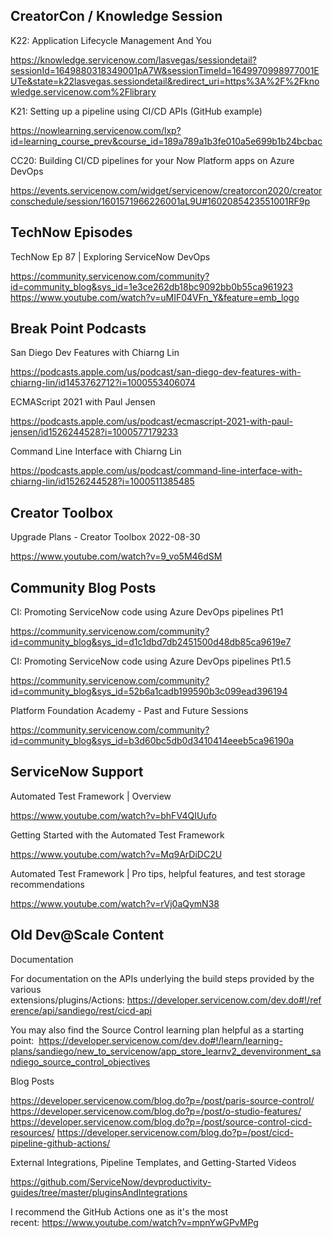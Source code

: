 ## CreatorCon / Knowledge Session

K22: Application Lifecycle Management And You

https://knowledge.servicenow.com/lasvegas/sessiondetail?sessionId=1649880318349001pA7W&sessionTimeId=1649970998977001EUTe&state=k22lasvegas.sessiondetail&redirect_uri=https%3A%2F%2Fknowledge.servicenow.com%2Flibrary

K21: Setting up a pipeline using CI/CD APIs (GitHub example)

https://nowlearning.servicenow.com/lxp?id=learning_course_prev&course_id=189a789a1b3fe010a5e699b1b24bcbac

CC20: Building CI/CD pipelines for your Now Platform apps on Azure DevOps

https://events.servicenow.com/widget/servicenow/creatorcon2020/creatorconschedule/session/1601571966226001aL9U#1602085423551001RF9p

## TechNow Episodes

TechNow Ep 87 | Exploring ServiceNow DevOps

https://community.servicenow.com/community?id=community_blog&sys_id=1e3ce262db18bc9092bb0b55ca961923
https://www.youtube.com/watch?v=uMIF04VFn_Y&feature=emb_logo

## Break Point Podcasts

San Diego Dev Features with Chiarng Lin

https://podcasts.apple.com/us/podcast/san-diego-dev-features-with-chiarng-lin/id1453762712?i=1000553406074

ECMAScript 2021 with Paul Jensen

https://podcasts.apple.com/us/podcast/ecmascript-2021-with-paul-jensen/id1526244528?i=1000577179233

Command Line Interface with Chiarng Lin

https://podcasts.apple.com/us/podcast/command-line-interface-with-chiarng-lin/id1526244528?i=1000511385485

## Creator Toolbox

Upgrade Plans - Creator Toolbox 2022-08-30

https://www.youtube.com/watch?v=9_vo5M46dSM

## Community Blog Posts

CI: Promoting ServiceNow code using Azure DevOps pipelines Pt1

https://community.servicenow.com/community?id=community_blog&sys_id=d1c1dbd7db2451500d48db85ca9619e7

CI: Promoting ServiceNow code using Azure DevOps pipelines Pt1.5

https://community.servicenow.com/community?id=community_blog&sys_id=52b6a1cadb199590b3c099ead396194

Platform Foundation Academy - Past and Future Sessions

https://community.servicenow.com/community?id=community_blog&sys_id=b3d60bc5db0d3410414eeeb5ca96190a

## ServiceNow Support

Automated Test Framework | Overview

https://www.youtube.com/watch?v=bhFV4QIUufo

Getting Started with the Automated Test Framework

https://www.youtube.com/watch?v=Mq9ArDiDC2U

Automated Test Framework | Pro tips, helpful features, and test storage recommendations

https://www.youtube.com/watch?v=rVj0aQymN38

## Old Dev@Scale Content

Documentation

For documentation on the APIs underlying the build steps provided by the various extensions/plugins/Actions: https://developer.servicenow.com/dev.do#!/reference/api/sandiego/rest/cicd-api

You may also find the Source Control learning plan helpful as a starting point:  https://developer.servicenow.com/dev.do#!/learn/learning-plans/sandiego/new_to_servicenow/app_store_learnv2_devenvironment_sandiego_source_control_objectives

Blog Posts

https://developer.servicenow.com/blog.do?p=/post/paris-source-control/
https://developer.servicenow.com/blog.do?p=/post/o-studio-features/
https://developer.servicenow.com/blog.do?p=/post/source-control-cicd-resources/
https://developer.servicenow.com/blog.do?p=/post/cicd-pipeline-github-actions/

External Integrations, Pipeline Templates, and Getting-Started Videos

https://github.com/ServiceNow/devproductivity-guides/tree/master/pluginsAndIntegrations

I recommend the GitHub Actions one as it's the most recent: https://www.youtube.com/watch?v=mpnYwGPvMPg
